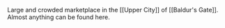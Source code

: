 Large and crowded marketplace in the [[Upper City]] of [[Baldur's Gate]]. Almost anything can be found here.